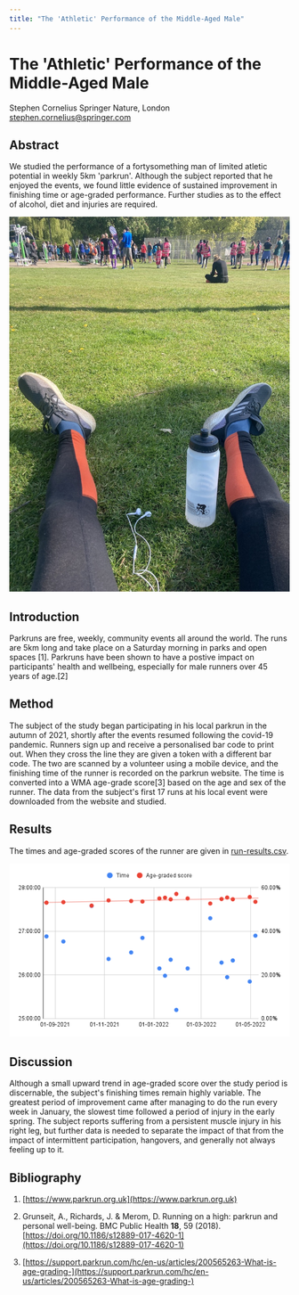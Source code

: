 ```yaml
---
title: "The 'Athletic' Performance of the Middle-Aged Male"
---
```


# The 'Athletic' Performance of the Middle-Aged Male

Stephen Cornelius
Springer Nature, London
stephen.cornelius@springer.com

## Abstract

We studied the performance of a fortysomething man of limited atletic potential in weekly 5km 'parkrun'. Although the subject reported that he enjoyed the events, we found little evidence of sustained improvement in finishing time or age-graded performance. Further studies as to the effect of alcohol, diet and injuries are required.

![Resting after a run](/images/fig1.jpg)

## Introduction

Parkruns are free, weekly, community events all around the world. The runs are 5km long and take place on a Saturday morning in parks and open spaces [1]. Parkruns have been shown to have a postive impact on participants' health and wellbeing, especially for male runners over 45 years of age.[2]

## Method

The subject of the study began participating in his local parkrun in the autumn of 2021, shortly after the events resumed following the covid-19 pandemic. Runners sign up and receive a personalised bar code to print out. When they cross the line they are given a token with a different bar code. The two are scanned by a volunteer using a mobile device, and the finishing time of the runner is recorded on the parkrun website. The time is converted into a WMA age-grade score[3] based on the age and sex of the runner. The data from the subject's first 17 runs at his local event were downloaded from the website and studied. 

## Results

The times and age-graded scores of the runner are given in [run-results.csv](/data/run-results.csv).

![Finishing time and age-graded score](/images/chart-2.png)

## Discussion

Although a small upward trend in age-graded score over the study period is discernable, the subject's finishing times remain highly variable. The greatest period of improvement came after managing to do the run every week in January, the slowest time followed a period of injury in the early spring. The subject reports suffering from a persistent muscle injury in his right leg, but further data is needed to separate the impact of that from the impact of intermittent participation, hangovers, and generally not always feeling up to it.

## Bibliography

1. [https://www.parkrun.org.uk](https://www.parkrun.org.uk)

2. Grunseit, A., Richards, J. & Merom, D. Running on a high: parkrun and personal well-being. BMC Public Health **18**, 59 (2018). [https://doi.org/10.1186/s12889-017-4620-1](https://doi.org/10.1186/s12889-017-4620-1)

3. [https://support.parkrun.com/hc/en-us/articles/200565263-What-is-age-grading-](https://support.parkrun.com/hc/en-us/articles/200565263-What-is-age-grading-)



